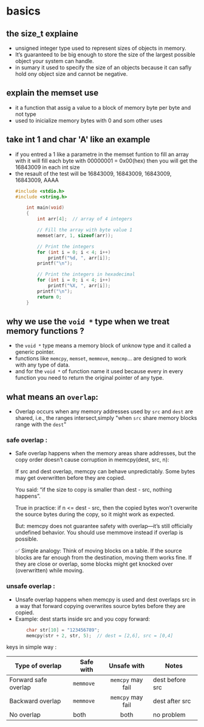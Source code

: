 # basics
## the size_t explaine
- unsigned integer type used to represent sizes of objects in memory.
- It’s guaranteed to be big enough to store the size of the largest possible object your system can handle.
-  in sumary it used to specify the size of an objects because it can safly hold ony object size and cannot be negative.

## explain the memset use
- it a function that assig a value to  a block of memory byte per byte and not type
- used to inicialize memory bytes with 0 and som other uses 

## take int 1 and char 'A' like an example
- if you entred a 1 like a parametre in the memset funtion to fill an array with it will fill each byte with 00000001 = 0x00(hex) then you will get the 16843009 in each int size
- the resault of the test will be 
       16843009, 16843009, 16843009, 16843009, 
        AAAA 
    ```c
    #include <stdio.h>
    #include <string.h>

        int main(void)
        {
            int arr[4];  // array of 4 integers

            // Fill the array with byte value 1
            memset(arr, 1, sizeof(arr));

            // Print the integers
            for (int i = 0; i < 4; i++)
                printf("%d, ", arr[i]);
            printf("\n");

            // Print the integers in hexadecimal
            for (int i = 0; i < 4; i++)
                printf("%X, ", arr[i]);
            printf("\n");
            return 0;
        }
    
## why we use the `void *` type when we treat memory functions ?
- the `void *` type means a memory block of unknow type and it called a generic pointer.
- functions like `memcpy`, `memset`, `memmove`, `memcmp`... are designed to work with any type of data.
- and for the `void *` of function name it used because every in every function you need to return the original pointer of any type.

## what means an **`overlap`**: 
- Overlap occurs when any memory addresses used by `src` and `dest` are shared, i.e., the ranges intersect,simply "when `src` share memory blocks range with the `dest`"
### safe overlap :
- Safe overlap happens when the memory areas share addresses, but the copy order doesn’t cause corruption in memcpy(dest, src, n):

    If src and dest overlap, memcpy can behave unpredictably. Some bytes may get overwritten before they are copied.

    You said: “if the size to copy is smaller than dest - src, nothing happens”.

    True in practice: if n <= dest - src, then the copied bytes won’t overwrite the source bytes during the copy, so it might work as expected.

    But: memcpy does not guarantee safety with overlap—it’s still officially undefined behavior. You should use memmove instead if overlap is possible.

    ✅ Simple analogy: Think of moving blocks on a table. If the source blocks are far enough from the destination, moving them works fine. If they are close or overlap, some blocks might get knocked over (overwritten) while moving.

### unsafe overlap :
- Unsafe overlap happens when memcpy is used and dest overlaps src in a way that forward copying overwrites source bytes before they are copied.
- Example: dest starts inside src and you copy forward:
    ```c
        char str[10] = "123456789";
        memcpy(str + 2, str, 5);  // dest = [2,6], src = [0,4]
keys in simple way :

| Type of overlap      | Safe with |    Unsafe with    | Notes           |
|----------------------|-----------|:-----------------:|-----------------|
| Forward safe overlap | `memmove` | `memcpy` may fail | dest before src |
| Backward overlap     | `memmove` | `memcpy` may fail | dest after src  |
| No overlap           | both      | both              | no problem      |
